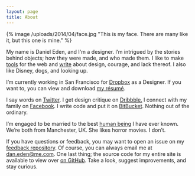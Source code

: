```yaml
---
layout: page
title: About
---
```


{% image /uploads/2014/04/face.jpg "This is my face. There are many like it, but this one is mine." %}

My name is Daniel Eden, and I'm a designer. I’m intrigued by the stories behind objects;
how they were made, and who made them. I like to make [tools](/portfolio) for the web
and [write](/blog) about design, courage, and lack thereof. I also like Disney, dogs,
and looking up.

I’m currently working in San Francisco for [Dropbox](http://dropbox.com) as a Designer.
If you want to, you can view and download [my résumé](http://cl.ly/OlXO).

I say words on [Twitter](http://twitter.com/_dte). I get design critique on
[Dribbble.](http://dribbble.com/dte) I connect with my family on
[Facebook](http://www.facebook.com/daniel.eden). I write code and put it on
[BitBucket](https://bitbucket.org/daneden/). Nothing out of the ordinary.

I’m engaged to be married to the best [human being](http://twitter.com/iamemliy)
I have ever known. We’re both from Manchester, UK. She likes horror movies. I don’t.

If you have questions or feedback, you may want to open an issue on my
[feedback repository](https://github.com/daneden/feedback). Of course, you can always
email me at [dan.eden@me.com](mailto:dan.eden@me.com).
One last thing; the source code for my entire site is available to view over
[on GitHub](https://bitbucket.org/daneden/daneden.me). Take a look, suggest improvements,
and stay curious.
